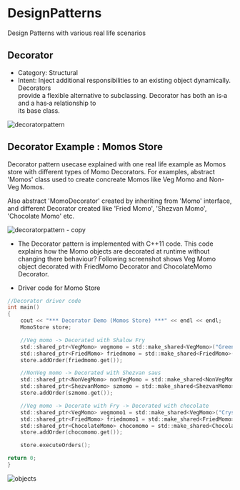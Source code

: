 # DesignPatterns
Design Patterns with various real life scenarios


## Decorator
* Category: Structural
* Intent:
  Inject additional responsibilities	to	an existing	object dynamically. Decorators	
  provide	a	flexible	alternative	to	subclassing.
	Decorator	has	both	an	is‐a	and	a	has‐a	relationship	to	
its	base	class.

![decoratorpattern](https://user-images.githubusercontent.com/6056609/43302516-ab9cc3ea-9188-11e8-82e5-cc85c8e594fc.png)

## Decorator Example : Momos Store

Decorator pattern usecase explained with one real life example as Momos store with different types of Momo Decorators.
For examples, abstract 'Momos' class used to create concreate Momos like Veg Momo and Non-Veg Momos.

Also abstract 'MomoDecorator' created by inheriting from 'Momo' interface, and different Decorator created like 'Fried Momo', 'Shezvan Momo', 'Chocolate Momo' etc.

![decoratorpattern - copy](https://user-images.githubusercontent.com/6056609/43304294-2b0a2f48-9191-11e8-90dc-e00371a7578a.png)

* The Decorator pattern is implemented with C++11 code. This code explains how the Momo objects are decorated at runtime without changing there behaviour? Following screenshot shows Veg Momo object decorated with FriedMomo Decorator and ChocolateMomo Decorator.

* Driver code for Momo Store
```C
//Decorator driver code
int main()
{
    cout << "*** Decorator Demo (Momos Store) ***" << endl << endl;
    MomoStore store;

    //Veg momo -> Decorated with Shalow Fry
    std::shared_ptr<VegMomo> vegmomo = std::make_shared<VegMomo>("Green vegitables");
    std::shared_ptr<FriedMomo> friedmomo = std::make_shared<FriedMomo>(vegmomo.get());
    store.addOrder(friedmomo.get());

    //NonVeg momo -> Decorated with Shezvan saus
    std::shared_ptr<NonVegMomo> nonVegMomo = std::make_shared<NonVegMomo>("Chicken");
    std::shared_ptr<ShezvanMomo> szmomo = std::make_shared<ShezvanMomo>(nonVegMomo.get());
    store.addOrder(szmomo.get());

    //Veg momo -> Decorate with Fry -> Decorated with chocolate
    std::shared_ptr<VegMomo> vegmomo1 = std::make_shared<VegMomo>("Cryspy items");
    std::shared_ptr<FriedMomo> friedmomo1 = std::make_shared<FriedMomo>(vegmomo1.get());
    std::shared_ptr<ChocolateMomo> chocomomo = std::make_shared<ChocolateMomo>(friedmomo1.get());
    store.addOrder(chocomomo.get());

    store.executeOrders();

return 0;
}
```

![objects](https://user-images.githubusercontent.com/6056609/43304796-131678c2-9193-11e8-9546-22b2d7fb26c5.png)
